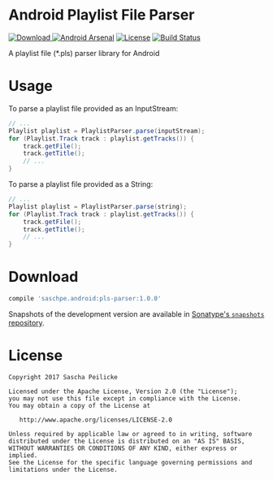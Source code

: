 # Android Playlist File Parser
[ ![Download](https://api.bintray.com/packages/saschpe/maven/android-pls-parser/images/download.svg) ](https://bintray.com/saschpe/maven/android-pls-parser/_latestVersion)
[![Android Arsenal](https://img.shields.io/badge/Android%20Arsenal-VersionInfo-brightgreen.svg?style=flat)](http://android-arsenal.com/details/1/3832)
[![License](http://img.shields.io/:license-apache-blue.svg)](http://www.apache.org/licenses/LICENSE-2.0.html)
[![Build Status](https://travis-ci.org/saschpe/android-pls-parser.svg?branch=master)](https://travis-ci.org/saschpe/android-pls-parser) 

A playlist file (*.pls) parser library for Android


# Usage
To parse a playlist file provided as an InputStream:
```java
// ...
Playlist playlist = PlaylistParser.parse(inputStream);
for (Playlist.Track track : playlist.getTracks()) {
    track.getFile();
    track.getTitle();
    // ...
}
```

To parse a playlist file provided as a String:
```java
// ...
Playlist playlist = PlaylistParser.parse(string);
for (Playlist.Track track : playlist.getTracks()) {
    track.getFile();
    track.getTitle();
    // ...
}
```

# Download
```groovy
compile 'saschpe.android:pls-parser:1.0.0'
```

Snapshots of the development version are available in [Sonatype's `snapshots` repository][snap].


# License

    Copyright 2017 Sascha Peilicke

    Licensed under the Apache License, Version 2.0 (the "License");
    you may not use this file except in compliance with the License.
    You may obtain a copy of the License at

       http://www.apache.org/licenses/LICENSE-2.0

    Unless required by applicable law or agreed to in writing, software
    distributed under the License is distributed on an "AS IS" BASIS,
    WITHOUT WARRANTIES OR CONDITIONS OF ANY KIND, either express or implied.
    See the License for the specific language governing permissions and
    limitations under the License.


 [snap]: https://oss.sonatype.org/content/repositories/snapshots/
